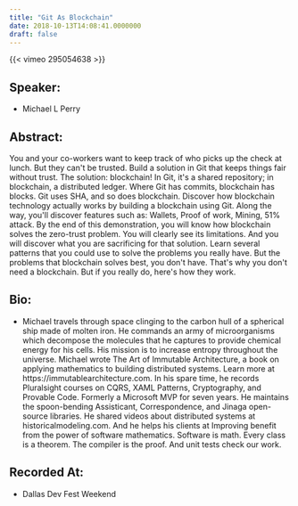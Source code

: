```yaml
---
title: "Git As Blockchain"
date: 2018-10-13T14:08:41.0000000
draft: false
---
```


{{< vimeo 295054638 >}}

## Speaker:

 - Michael L Perry

## Abstract:

<p>You and your co-workers want to keep track of who picks up the check at lunch. But they can't be trusted. Build a solution in Git that keeps things fair without trust. The solution: blockchain! In Git, it's a shared repository; in blockchain, a distributed ledger. Where Git has commits, blockchain has blocks. Git uses SHA, and so does blockchain. Discover how blockchain technology actually works by building a blockchain using Git. Along the way, you'll discover features such as: Wallets, Proof of work, Mining, 51% attack. By the end of this demonstration, you will know how blockchain solves the zero-trust problem. You will clearly see its limitations. And you will discover what you are sacrificing for that solution. Learn several patterns that you could use to solve the problems you really have. But the problems that blockchain solves best, you don't have. That's why you don't need a blockchain. But if you really do, here's how they work.</p>

## Bio:

 - <p>Michael travels through space clinging to the carbon hull of a spherical ship made of molten iron. He commands an army of microorganisms which decompose the molecules that he captures to provide chemical energy for his cells. His mission is to increase entropy throughout the universe. Michael wrote The Art of Immutable Architecture, a book on applying mathematics to building distributed systems. Learn more at https://immutablearchitecture.com. In his spare time, he records Pluralsight courses on CQRS, XAML Patterns, Cryptography, and Provable Code. Formerly a Microsoft MVP for seven years. He maintains the spoon-bending Assisticant, Correspondence, and Jinaga open-source libraries. He shared videos about distributed systems at historicalmodeling.com. And he helps his clients at Improving benefit from the power of software mathematics. Software is math. Every class is a theorem. The compiler is the proof. And unit tests check our work.</p>

## Recorded At:

 - Dallas Dev Fest Weekend

